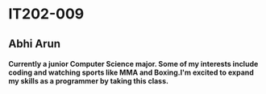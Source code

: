 # IT202-009
## Abhi Arun
#### Currently a junior Computer Science major. Some of my interests include coding and watching sports like MMA and Boxing.I'm excited to expand my skills as a programmer by taking this class.
